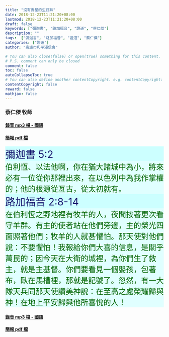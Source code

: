 ```yaml
---
title: "沒有壽星的生日趴"
date: 2018-12-23T11:21:20+08:00
lastmod: 2018-12-23T11:21:20+08:00
draft: false
keywords: ["彌迦書", "路加福音", "證道", "蔡仁傑"]
description: ""
tags:  ["彌迦書", "路加福音", "證道", "蔡仁傑"]
categories: ["證道"]
author: "高雄市和平浸信會"

# You can also close(false) or open(true) something for this content.
# P.S. comment can only be closed
comment: false
toc: false
autoCollapseToc: true
# You can also define another contentCopyright. e.g. contentCopyright: "This is another copyright."
contentCopyright: false
reward: false
mathjax: false
---
```


### 蔡仁傑 牧師

#### [錄音 mp3 檔 - 國語](/mp3-s/s20181223c.mp3 "沒有壽星的生日趴 - 國語")

#### [簡報 pdf 檔](/pdf-s/s20181223.pdf "沒有壽星的生日趴")

<div
style="background-color:#CCFFFF"><font size="6", color="#191970">
彌迦書 5:2
</font>
</div>

<div
style="background-color:#E0FFFF"><font size="5", color="#006400">
伯利恆、以法他啊，你在猶大諸城中為小，將來必有一位從你那裡出來，在以色列中為我作掌權的；他的根源從亙古，從太初就有。
</font>
</div>

<div
style="background-color:#CCFFFF"><font size="6", color="#191970">
路加福音 2:8-14
</font>
</div>

<div
style="background-color:#E0FFFF"><font size="5", color="#006400">
在伯利恆之野地裡有牧羊的人，夜間按著更次看守羊群。有主的使者站在他們旁邊，主的榮光四面照著他們；牧羊的人就甚懼怕。那天使對他們說：不要懼怕！我報給你們大喜的信息，是關乎萬民的；因今天在大衛的城裡，為你們生了救主，就是主基督。你們要看見一個嬰孩，包著布，臥在馬槽裡，那就是記號了。忽然，有一大隊天兵同那天使讚美神說：在至高之處榮耀歸與神！在地上平安歸與他所喜悅的人！
</font>
</div>

#### [錄音 mp3 檔 - 國語](/mp3-s/s20181223c.mp3 "沒有壽星的生日趴 - 國語")

#### [簡報 pdf 檔](/pdf-s/s20181223.pdf "沒有壽星的生日趴")